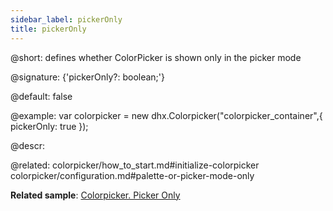 ```yaml
---
sidebar_label: pickerOnly
title: pickerOnly
---          
```


@short: defines whether ColorPicker is shown only in the picker mode

@signature: {'pickerOnly?: boolean;'}

@default: false

@example: 
var colorpicker = new dhx.Colorpicker("colorpicker_container",{
	pickerOnly: true
});



@descr: 

@related: colorpicker/how_to_start.md#initialize-colorpicker
colorpicker/configuration.md#palette-or-picker-mode-only


**Related sample**: [Colorpicker. Picker Only](https://snippet.dhtmlx.com/5zlvvwpl)